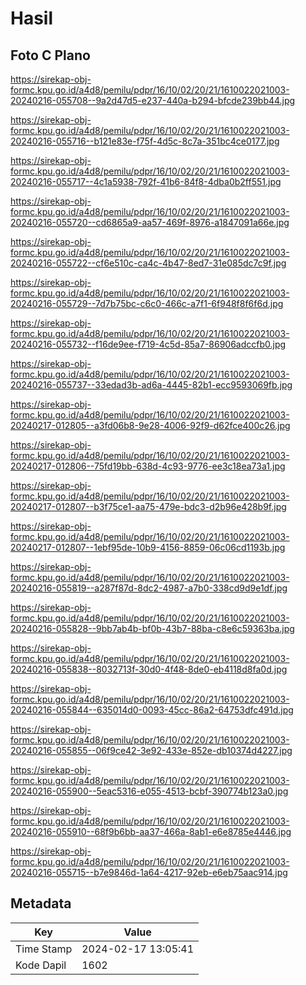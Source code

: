 # Hasil

## Foto C Plano

https://sirekap-obj-formc.kpu.go.id/a4d8/pemilu/pdpr/16/10/02/20/21/1610022021003-20240216-055708--9a2d47d5-e237-440a-b294-bfcde239bb44.jpg

https://sirekap-obj-formc.kpu.go.id/a4d8/pemilu/pdpr/16/10/02/20/21/1610022021003-20240216-055716--b121e83e-f75f-4d5c-8c7a-351bc4ce0177.jpg

https://sirekap-obj-formc.kpu.go.id/a4d8/pemilu/pdpr/16/10/02/20/21/1610022021003-20240216-055717--4c1a5938-792f-41b6-84f8-4dba0b2ff551.jpg

https://sirekap-obj-formc.kpu.go.id/a4d8/pemilu/pdpr/16/10/02/20/21/1610022021003-20240216-055720--cd6865a9-aa57-469f-8976-a1847091a66e.jpg

https://sirekap-obj-formc.kpu.go.id/a4d8/pemilu/pdpr/16/10/02/20/21/1610022021003-20240216-055722--cf6e510c-ca4c-4b47-8ed7-31e085dc7c9f.jpg

https://sirekap-obj-formc.kpu.go.id/a4d8/pemilu/pdpr/16/10/02/20/21/1610022021003-20240216-055729--7d7b75bc-c6c0-466c-a7f1-6f948f8f6f6d.jpg

https://sirekap-obj-formc.kpu.go.id/a4d8/pemilu/pdpr/16/10/02/20/21/1610022021003-20240216-055732--f16de9ee-f719-4c5d-85a7-86906adccfb0.jpg

https://sirekap-obj-formc.kpu.go.id/a4d8/pemilu/pdpr/16/10/02/20/21/1610022021003-20240216-055737--33edad3b-ad6a-4445-82b1-ecc9593069fb.jpg

https://sirekap-obj-formc.kpu.go.id/a4d8/pemilu/pdpr/16/10/02/20/21/1610022021003-20240217-012805--a3fd06b8-9e28-4006-92f9-d62fce400c26.jpg

https://sirekap-obj-formc.kpu.go.id/a4d8/pemilu/pdpr/16/10/02/20/21/1610022021003-20240217-012806--75fd19bb-638d-4c93-9776-ee3c18ea73a1.jpg

https://sirekap-obj-formc.kpu.go.id/a4d8/pemilu/pdpr/16/10/02/20/21/1610022021003-20240217-012807--b3f75ce1-aa75-479e-bdc3-d2b96e428b9f.jpg

https://sirekap-obj-formc.kpu.go.id/a4d8/pemilu/pdpr/16/10/02/20/21/1610022021003-20240217-012807--1ebf95de-10b9-4156-8859-06c06cd1193b.jpg

https://sirekap-obj-formc.kpu.go.id/a4d8/pemilu/pdpr/16/10/02/20/21/1610022021003-20240216-055819--a287f87d-8dc2-4987-a7b0-338cd9d9e1df.jpg

https://sirekap-obj-formc.kpu.go.id/a4d8/pemilu/pdpr/16/10/02/20/21/1610022021003-20240216-055828--9bb7ab4b-bf0b-43b7-88ba-c8e6c59363ba.jpg

https://sirekap-obj-formc.kpu.go.id/a4d8/pemilu/pdpr/16/10/02/20/21/1610022021003-20240216-055838--8032713f-30d0-4f48-8de0-eb4118d8fa0d.jpg

https://sirekap-obj-formc.kpu.go.id/a4d8/pemilu/pdpr/16/10/02/20/21/1610022021003-20240216-055844--635014d0-0093-45cc-86a2-64753dfc491d.jpg

https://sirekap-obj-formc.kpu.go.id/a4d8/pemilu/pdpr/16/10/02/20/21/1610022021003-20240216-055855--06f9ce42-3e92-433e-852e-db10374d4227.jpg

https://sirekap-obj-formc.kpu.go.id/a4d8/pemilu/pdpr/16/10/02/20/21/1610022021003-20240216-055900--5eac5316-e055-4513-bcbf-390774b123a0.jpg

https://sirekap-obj-formc.kpu.go.id/a4d8/pemilu/pdpr/16/10/02/20/21/1610022021003-20240216-055910--68f9b6bb-aa37-466a-8ab1-e6e8785e4446.jpg

https://sirekap-obj-formc.kpu.go.id/a4d8/pemilu/pdpr/16/10/02/20/21/1610022021003-20240216-055715--b7e9846d-1a64-4217-92eb-e6eb75aac914.jpg


## Metadata

| Key        | Value               |
| ---------- | ------------------- |
| Time Stamp | 2024-02-17 13:05:41 |
| Kode Dapil | 1602                |



